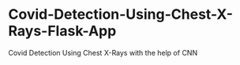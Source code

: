 # Covid-Detection-Using-Chest-X-Rays-Flask-App
Covid Detection Using Chest X-Rays with the help of CNN
